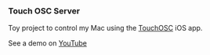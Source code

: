 ### Touch OSC Server
Toy project to control my Mac using the [TouchOSC](https://itunes.apple.com/us/app/touchosc/id288120394?mt=8) iOS app.

See a demo on [YouTube](https://www.youtube.com/watch?v=yO2CCTDbj_M)
